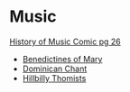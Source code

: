 # Music

[History of Music Comic pg 26](https://web.law.duke.edu/musiccomic/read/26/)

* [Benedictines of Mary](https://benedictinesofmary.org)
* [Dominican Chant](https://www.english.op.org/godzdogz/dominican-chants-a-youtube-series/)
* [Hillbilly Thomists](https://www.hillbillythomists.com/)
